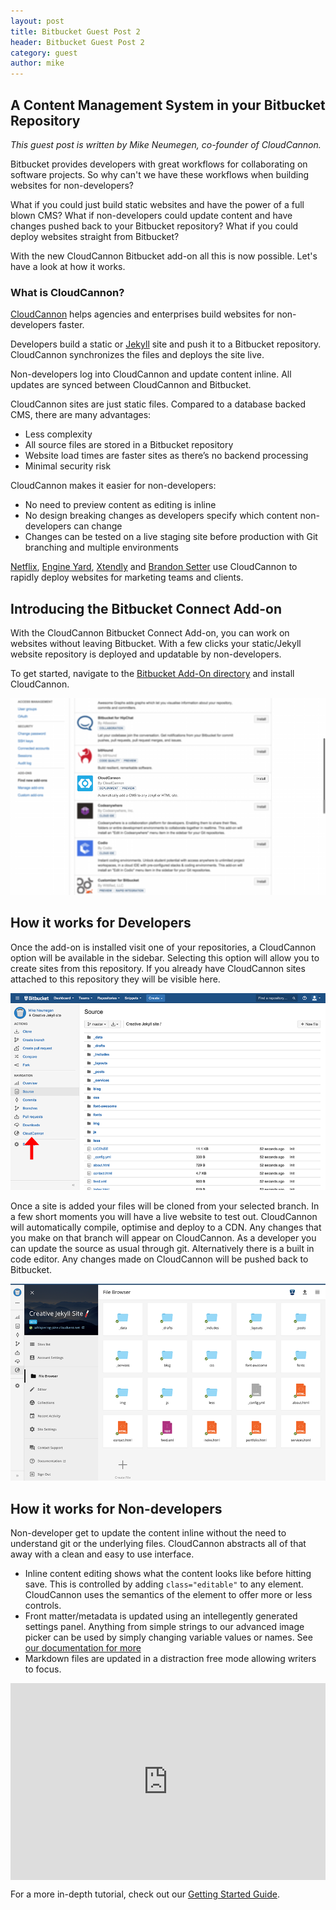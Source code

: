 ```yaml
---
layout: post
title: Bitbucket Guest Post 2
header: Bitbucket Guest Post 2
category: guest
author: mike
---
```


## A Content Management System in your Bitbucket Repository

*This guest post is written by Mike Neumegen, co-founder of CloudCannon.*

Bitbucket provides developers with great workflows for collaborating on software projects. So why can't we have these workflows when building websites for non-developers?

What if you could just build static websites and have the power of a full blown CMS? What if non-developers could update content and have changes pushed back to your Bitbucket repository? What if you could deploy websites straight from Bitbucket?

With the new CloudCannon Bitbucket add-on all this is now possible. Let's have a look at how it works.

### What is CloudCannon?

[CloudCannon](http://cloudcannon.com) helps agencies and enterprises build websites for non-developers faster.

Developers build a static or [Jekyll](http://jekyllrb.com) site and push it to a Bitbucket repository. CloudCannon synchronizes the files and deploys the site live.

Non-developers log into CloudCannon and update content inline. All updates are synced between CloudCannon and Bitbucket.

CloudCannon sites are just static files. Compared to a database backed CMS, there are many advantages:

* Less complexity
* All source files are stored in a Bitbucket repository
* Website load times are  faster sites as there’s no backend processing
* Minimal security risk


CloudCannon makes it easier for non-developers:

* No need to preview content as editing is inline
* No design breaking changes as developers specify which content non-developers can change
* Changes can be tested on a live staging site before production with Git branching and multiple environments


[Netflix](http://cloudcannon.com/customers/netflix/), [Engine Yard](http://cloudcannon.com/customers/engine-yard/), [Xtendly](http://cloudcannon.com/customers/xtendly/) and [Brandon Setter](http://cloudcannon.com/customers/brandon-setter/) use CloudCannon to rapidly deploy websites for marketing teams and clients.

## Introducing the Bitbucket Connect Add-on

With the CloudCannon Bitbucket Connect Add-on, you can work on websites without leaving Bitbucket. With a few clicks your static/Jekyll website repository is deployed and updatable by non-developers.

To get started, navigate to the [Bitbucket Add-On directory](https://bitbucket.org/account/user/mikeneumegen/addon-directory) and install CloudCannon.

![](/uploads/versions/list---x----1000-625x---.png)

## How it works for Developers

Once the add-on is installed visit one of your repositories, a CloudCannon option will be available in the sidebar. Selecting this option will allow you to create sites from this repository. If you already have CloudCannon sites attached to this repository they will be visible here.​

![](/uploads/versions/bb-source---x----900-563x---.png)

Once a site is added your files will be cloned from your selected branch. In a few short moments you will have a live website to test out. CloudCannon will automatically compile, optimise and deploy to a CDN. Any changes that you make on that branch will appear on CloudCannon. As a developer you can update the source as usual through git. Alternatively there is a built in code editor. Any changes made on CloudCannon will be pushed back to Bitbucket.​

![](/uploads/versions/screen-shot-2015-09-28-at-1.12.43-am---x----900-563x---.png)

## How it works for Non-developers

Non-developer get to update the content inline without the need to understand git or the underlying files. CloudCannon abstracts all of that away with a clean and easy to use interface.​

* Inline content editing shows what the content looks like before hitting save. This is controlled by adding `class="editable"` to any element. CloudCannon uses the semantics of the element to offer more or less controls.
* Front matter/metadata is updated using an intellegently generated settings panel. Anything from simple strings to our advanced image picker can be used by simply changing variable values or names. See [our documentation for more](http://docs.cloudcannon.com/editing/front-matter/)
* Markdown files are updated in a distraction free mode allowing writers to focus.


<style type="text/css">.embed-container { position: relative; padding-bottom: 62.5%; height: 0; overflow: hidden; max-width: 100%; } .embed-container iframe, .embed-container object, .embed-container embed { position: absolute; top: 0; left: 0; width: 100%; height: 100%; }</style>

<div class="embed-container"><iframe src="https://www.youtube.com/embed/AgbVpvk6sV8" frameborder="0" autohide="1" controls="0" modestbranding="1" rel="0" showinfo="0"></iframe></div>

For a more in-depth tutorial, check out our [Getting Started Guide](http://docs.cloudcannon.com/getting_started/introduction/).